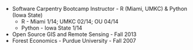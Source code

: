 * Software Carpentry Bootcamp Instructor - R (Miami, UMKC) & Python (Iowa State)
    * R - Miami 1/14; UMKC 02/14; OU 04/14
    * Python - Iowa State 1/14
* Open Source GIS and Remote Sensing - Fall 2013
* Forest Economics - Purdue University - Fall 2007
